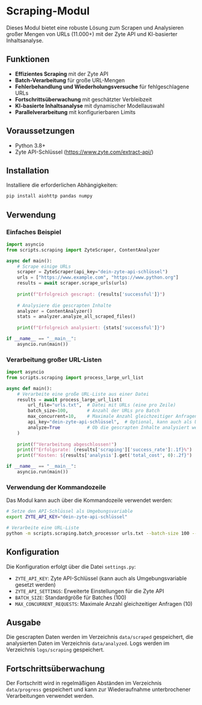 # Scraping-Modul

Dieses Modul bietet eine robuste Lösung zum Scrapen und Analysieren großer Mengen von URLs (11.000+) mit der Zyte API und KI-basierter Inhaltsanalyse.

## Funktionen

- **Effizientes Scraping** mit der Zyte API
- **Batch-Verarbeitung** für große URL-Mengen
- **Fehlerbehandlung und Wiederholungsversuche** für fehlgeschlagene URLs
- **Fortschrittsüberwachung** mit geschätzter Verbleibzeit
- **KI-basierte Inhaltsanalyse** mit dynamischer Modellauswahl
- **Parallelverarbeitung** mit konfigurierbaren Limits

## Voraussetzungen

- Python 3.8+
- Zyte API-Schlüssel (https://www.zyte.com/extract-api/)

## Installation

Installiere die erforderlichen Abhängigkeiten:

```bash
pip install aiohttp pandas numpy
```

## Verwendung

### Einfaches Beispiel

```python
import asyncio
from scripts.scraping import ZyteScraper, ContentAnalyzer

async def main():
    # Scrape einige URLs
    scraper = ZyteScraper(api_key="dein-zyte-api-schlüssel")
    urls = ["https://www.example.com", "https://www.python.org"]
    results = await scraper.scrape_urls(urls)
    
    print(f"Erfolgreich gescrapt: {results['successful']}")
    
    # Analysiere die gescrapten Inhalte
    analyzer = ContentAnalyzer()
    stats = analyzer.analyze_all_scraped_files()
    
    print(f"Erfolgreich analysiert: {stats['successful']}")

if __name__ == "__main__":
    asyncio.run(main())
```

### Verarbeitung großer URL-Listen

```python
import asyncio
from scripts.scraping import process_large_url_list

async def main():
    # Verarbeite eine große URL-Liste aus einer Datei
    results = await process_large_url_list(
        url_file="urls.txt",  # Datei mit URLs (eine pro Zeile)
        batch_size=100,       # Anzahl der URLs pro Batch
        max_concurrent=10,    # Maximale Anzahl gleichzeitiger Anfragen
        api_key="dein-zyte-api-schlüssel",  # Optional, kann auch als Umgebungsvariable gesetzt werden
        analyze=True          # Ob die gescrapten Inhalte analysiert werden sollen
    )
    
    print(f"Verarbeitung abgeschlossen!")
    print(f"Erfolgsrate: {results['scraping']['success_rate']:.1f}%")
    print(f"Kosten: ${results['analysis'].get('total_cost', 0):.2f}")

if __name__ == "__main__":
    asyncio.run(main())
```

### Verwendung der Kommandozeile

Das Modul kann auch über die Kommandozeile verwendet werden:

```bash
# Setze den API-Schlüssel als Umgebungsvariable
export ZYTE_API_KEY="dein-zyte-api-schlüssel"

# Verarbeite eine URL-Liste
python -m scripts.scraping.batch_processor urls.txt --batch-size 100 --max-concurrent 10
```

## Konfiguration

Die Konfiguration erfolgt über die Datei `settings.py`:

- `ZYTE_API_KEY`: Zyte API-Schlüssel (kann auch als Umgebungsvariable gesetzt werden)
- `ZYTE_API_SETTINGS`: Erweiterte Einstellungen für die Zyte API
- `BATCH_SIZE`: Standardgröße für Batches (100)
- `MAX_CONCURRENT_REQUESTS`: Maximale Anzahl gleichzeitiger Anfragen (10)

## Ausgabe

Die gescrapten Daten werden im Verzeichnis `data/scraped` gespeichert, die analysierten Daten im Verzeichnis `data/analyzed`. Logs werden im Verzeichnis `logs/scraping` gespeichert.

## Fortschrittsüberwachung

Der Fortschritt wird in regelmäßigen Abständen im Verzeichnis `data/progress` gespeichert und kann zur Wiederaufnahme unterbrochener Verarbeitungen verwendet werden. 